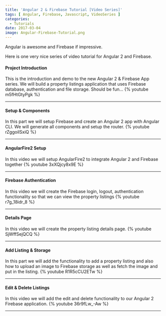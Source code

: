 ```yaml
---
title: 'Angular 2 & Firebase Tutorial [Video Series]'
tags: [ Angular, Firebase, Javascript, VideoSeries ]
categories:
  - Tutorials
date: 2017-03-04
image: Angular-Firebase-Tutorial.png
---
```

Angular is awesome and Firebase if impressive.

Here is one very nice series of video tutorial for Angular 2 and Firebase.

#### Project Introduction
This is the introduction and demo to the new Angular 2 & Firebase App series. We will build a property listings application that uses Firebase database, authentication and file storage. Should be fun...
{% youtube m5fHtGtyPgk %}
<hr/>

#### Setup & Components
In this part we will setup Firebase and create an Angular 2 app with Angular CLI. We will generate all components and setup the router.
{% youtube rZggoiISxiQ %}
<hr/>

#### AngularFire2 Setup
In this video we will setup AngularFire2 to integrate Angular 2 and Firebase together
{% youtube 3xXQjcy8x9E %}
<hr/>

#### Firebase Authentication
In this video we will create the Firebase login, logout, authentication functionality so that we can view the property listings
{% youtube r7g_18idr_8 %}
<hr/>

#### Details Page
In this video we will create the property listing details page.
{% youtube SjWffSejQCQ %}
<hr/>

#### Add Listing & Storage
In this part we will add the functionality to add a property listing and also how to upload an image to Firebase storage as well as fetch the image and put in the listing.
{% youtube R1R5cCU2ETw %}
<hr/>

#### Edit & Delete Listings
In this video we will add the edit and delete functionality to our Angular 2 Firebase application.
{% youtube 36r9fLw_-Aw %}
<hr/>